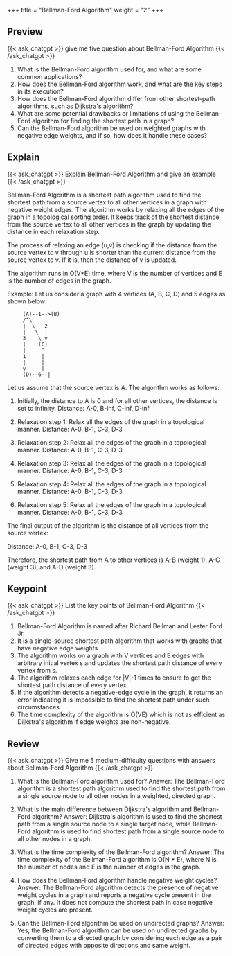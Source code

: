 +++
title = "Bellman-Ford Algorithm"
weight = "2"
+++
## Preview
{{< ask_chatgpt >}}
give me five question about Bellman-Ford Algorithm
{{< /ask_chatgpt >}}



1. What is the Bellman-Ford algorithm used for, and what are some common applications?
2. How does the Bellman-Ford algorithm work, and what are the key steps in its execution?
3. How does the Bellman-Ford algorithm differ from other shortest-path algorithms, such as Dijkstra's algorithm?
4. What are some potential drawbacks or limitations of using the Bellman-Ford algorithm for finding the shortest path in a graph?
5. Can the Bellman-Ford algorithm be used on weighted graphs with negative edge weights, and if so, how does it handle these cases?   

## Explain
{{< ask_chatgpt >}}
Explain Bellman-Ford Algorithm and give an example
{{< /ask_chatgpt >}}



Bellman-Ford Algorithm is a shortest path algorithm used to find the shortest path from a source vertex to all other vertices in a graph with negative weight edges. The algorithm works by relaxing all the edges of the graph in a topological sorting order. It keeps track of the shortest distance from the source vertex to all other vertices in the graph by updating the distance in each relaxation step.

The process of relaxing an edge (u,v) is checking if the distance from the source vertex to v through u is shorter than the current distance from the source vertex to v. If it is, then the distance of v is updated.

The algorithm runs in O(V*E) time, where V is the number of vertices and E is the number of edges in the graph.

Example: Let us consider a graph with 4 vertices (A, B, C, D) and 5 edges as shown below:

         (A)--1-->(B)
         /^\    |
         |  \   2
         |   \  |
         3    \ v
         |    (C)
         |     ^
         1     |
         |     |
         v     |
         (D)--6--|

Let us assume that the source vertex is A. The algorithm works as follows:

1. Initially, the distance to A is 0 and for all other vertices, the distance is set to infinity.
   Distance: A-0, B-inf, C-inf, D-inf
   
2. Relaxation step 1: Relax all the edges of the graph in a topological manner.
   Distance: A-0, B-1, C-3, D-3
   
3. Relaxation step 2: Relax all the edges of the graph in a topological manner.
   Distance: A-0, B-1, C-3, D-3
   
4. Relaxation step 3: Relax all the edges of the graph in a topological manner.
   Distance: A-0, B-1, C-3, D-3
   
5. Relaxation step 4: Relax all the edges of the graph in a topological manner.
   Distance: A-0, B-1, C-3, D-3
   
6. Relaxation step 5: Relax all the edges of the graph in a topological manner.
   Distance: A-0, B-1, C-3, D-3
   
The final output of the algorithm is the distance of all vertices from the source vertex:

Distance: A-0, B-1, C-3, D-3

Therefore, the shortest path from A to other vertices is A-B (weight 1), A-C (weight 3), and A-D (weight 3).   

## Keypoint
{{< ask_chatgpt >}}
List the key points of Bellman-Ford Algorithm
{{< /ask_chatgpt >}}



1. Bellman-Ford Algorithm is named after Richard Bellman and Lester Ford Jr.
2. It is a single-source shortest path algorithm that works with graphs that have negative edge weights.
3. The algorithm works on a graph with V vertices and E edges with arbitrary initial vertex s and updates the shortest path distance of every vertex from s.
4. The algorithm relaxes each edge for |V|-1 times to ensure to get the shortest path distance of every vertex.
5. If the algorithm detects a negative-edge cycle in the graph, it returns an error indicating it is impossible to find the shortest path under such circumstances.
6. The time complexity of the algorithm is O(VE) which is not as efficient as Dijkstra's algorithm if edge weights are non-negative.   

## Review
{{< ask_chatgpt >}}
Give me 5 medium-difficulty questions with answers about Bellman-Ford Algorithm
{{< /ask_chatgpt >}}



1. What is the Bellman-Ford algorithm used for?
Answer: The Bellman-Ford algorithm is a shortest path algorithm used to find the shortest path from a single source node to all other nodes in a weighted, directed graph.

2. What is the main difference between Dijkstra's algorithm and Bellman-Ford algorithm?
Answer: Dijkstra's algorithm is used to find the shortest path from a single source node to a single target node, while Bellman-Ford algorithm is used to find shortest path from a single source node to all other nodes in a graph.

3. What is the time complexity of the Bellman-Ford algorithm?
Answer: The time complexity of the Bellman-Ford algorithm is O(N * E), where N is the number of nodes and E is the number of edges in the graph.

4. How does the Bellman-Ford algorithm handle negative weight cycles?
Answer: The Bellman-Ford algorithm detects the presence of negative weight cycles in a graph and reports a negative cycle present in the graph, if any. It does not compute the shortest path in case negative weight cycles are present.

5. Can the Bellman-Ford algorithm be used on undirected graphs?
Answer: Yes, the Bellman-Ford algorithm can be used on undirected graphs by converting them to a directed graph by considering each edge as a pair of directed edges with opposite directions and same weight.   

